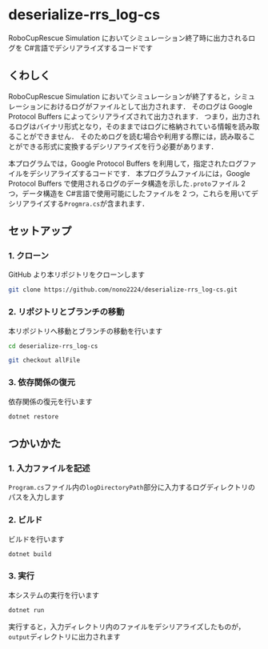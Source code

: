 # deserialize-rrs_log-cs

RoboCupRescue Simulation においてシミュレーション終了時に出力されるログを C#言語でデシリアライズするコードです

## くわしく

RoboCupRescue Simulation においてシミュレーションが終了すると，シミュレーションにおけるログがファイルとして出力されます．
そのログは Google Protocol Buffers によってシリアライズされて出力されます．
つまり，出力されるログはバイナリ形式となり，そのままではログに格納されている情報を読み取ることができません．
そのためログを読む場合や利用する際には，読み取ることができる形式に変換するデシリアライズを行う必要があります．

本プログラムでは，Google Protocol Buffers を利用して，指定されたログファイルをデシリアライズするコードです．
本プログラムファイルには，Google Protocol Buffers で使用されるログのデータ構造を示した`.proto`ファイル 2 つ，データ構造を C#言語で使用可能にしたファイルを 2 つ，これらを用いてデシリアライズする`Progmra.cs`が含まれます．

## セットアップ

### 1. クローン

GitHub より本リポジトリをクローンします

```sh
git clone https://github.com/nono2224/deserialize-rrs_log-cs.git
```

### 2. リポジトリとブランチの移動

本リポジトリへ移動とブランチの移動を行います

```sh
cd deserialize-rrs_log-cs
```

```sh
git checkout allFile
```

### 3. 依存関係の復元

依存関係の復元を行います

```sh
dotnet restore
```

## つかいかた

### 1. 入力ファイルを記述

`Program.cs`ファイル内の`logDirectoryPath`部分に入力するログディレクトリのパスを入力します

### 2. ビルド

ビルドを行います

```sh
dotnet build
```

### 3. 実行

本システムの実行を行います

```sh
dotnet run
```

実行すると，入力ディレクトリ内のファイルをデシリアライズしたものが，`output`ディレクトリに出力されます
